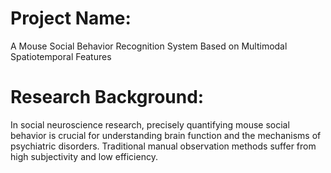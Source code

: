 # Project Name: 
A Mouse Social Behavior Recognition System Based on Multimodal Spatiotemporal Features

# Research Background:
In social neuroscience research, precisely quantifying mouse social behavior is crucial for understanding brain function and the mechanisms of psychiatric disorders. Traditional manual observation methods suffer from high subjectivity and low efficiency.
